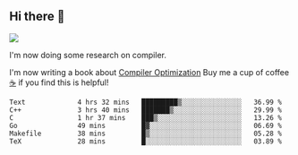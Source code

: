 


<!--
**liusy58/liusy58** is a ✨ _special_ ✨ repository because its `README.md` (this file) appears on your GitHub profile.

Here are some ideas to get you started:

- 🔭 I’m currently working on ...
- 🌱 I’m currently learning ...
- 👯 I’m looking to collaborate on ...
- 🤔 I’m looking for help with ...
- 💬 Ask me about ...
- 📫 How to reach me: ...
- 😄 Pronouns: ...
- ⚡ Fun fact: ...
-->
<!--
![](https://komarev.com/ghpvc/?username=liusy58&color=brightgreen&label=PROFILE+VIEWS)




- 🔭 I’m currently working on my .
- 📫 How to reach me:plz contact me by [email](liusy58@,ail2.sysu.edu.cn) or WeChat(LIUSIYU_58)
- 🏫 I'm an undergraduate in Sun-Yat-sen University majoring in the computer science. Expected to graduate in Spring 2021.
- 👯 I'm now interested in System such as OS, Compiler and Database. 
- 🤔 I’m looking for help with Database System.
-->

## Hi there 👋
![](https://komarev.com/ghpvc/?username=liusy58&color=brightgreen&label=PROFILE+VIEWS)



I'm now doing some research on compiler.

I'm now writing a book about [Compiler Optimization](https://github.com/liusy58/CompilerNotes) Buy me a cup of coffee [☕️](https://user-images.githubusercontent.com/45984215/202376581-4837a283-4812-4063-82bc-cc9c3101d3a5.jpg) if you find this is helpful!


 <!--START_SECTION:waka-->

```text
Text             4 hrs 32 mins   █████████▒░░░░░░░░░░░░░░░   36.99 %
C++              3 hrs 40 mins   ███████▒░░░░░░░░░░░░░░░░░   29.99 %
C                1 hr 37 mins    ███▒░░░░░░░░░░░░░░░░░░░░░   13.26 %
Go               49 mins         █▓░░░░░░░░░░░░░░░░░░░░░░░   06.69 %
Makefile         38 mins         █▒░░░░░░░░░░░░░░░░░░░░░░░   05.28 %
TeX              28 mins         █░░░░░░░░░░░░░░░░░░░░░░░░   03.89 %
```

<!--END_SECTION:waka-->
